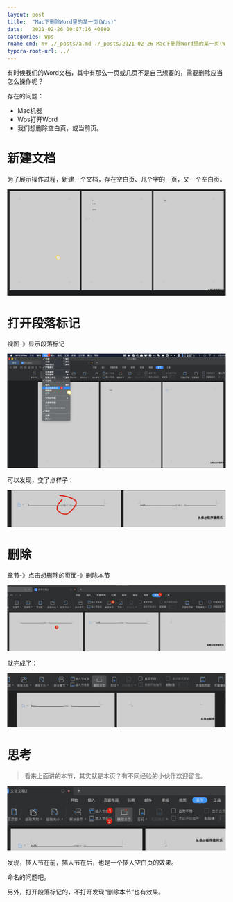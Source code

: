 ```yaml
---
layout: post
title:  "Mac下删除Word里的某一页(Wps)"
date:   2021-02-26 00:07:16 +0800
categories: Wps
rname-cmd: mv ./_posts/a.md ./_posts/2021-02-26-Mac下删除Word里的某一页(Wps).md
typora-root-url: ../
---
```


有时候我们的Word文档，其中有那么一页或几页不是自己想要的，需要删除应当怎么操作呢？

存在的问题：

- Mac机器
- Wps打开Word
- 我们想删除空白页，或当前页。

# 新建文档

为了展示操作过程，新建一个文档，存在空白页、几个字的一页，又一个空白页。

![image-20210226000940907](/assets/2021-02-26-Mac下删除Word里的某一页(Wps).assets/image-20210226000940907.png)

# 打开段落标记

视图-》显示段落标记

![image-20210226001227639](/assets/2021-02-26-Mac下删除Word里的某一页(Wps).assets/image-20210226001227639.png)

可以发现，变了点样子：

![image-20210226001347024](/assets/2021-02-26-Mac下删除Word里的某一页(Wps).assets/image-20210226001347024.png)

# 删除

章节-》点击想删除的页面-》删除本节

![image-20210226001426695](/assets/2021-02-26-Mac下删除Word里的某一页(Wps).assets/image-20210226001426695.png)

就完成了：

![image-20210226001505838](/assets/2021-02-26-Mac下删除Word里的某一页(Wps).assets/image-20210226001505838.png)

# 思考

> 看来上面讲的本节，其实就是本页？有不同经验的小伙伴欢迎留言。

![image-20210226001657879](/assets/2021-02-26-Mac下删除Word里的某一页(Wps).assets/image-20210226001657879.png)

发现，插入节在前，插入节在后，也是一个插入空白页的效果。

命名的问题吧。

另外，打开段落标记的，不打开发现“删除本节”也有效果。